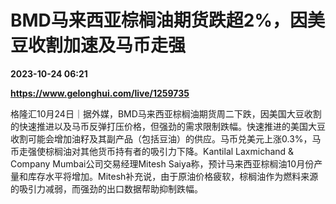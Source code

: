# BMD马来西亚棕榈油期货跌超2%，因美豆收割加速及马币走强

**2023-10-24 06:21**

**https://www.gelonghui.com/live/1259735**

格隆汇10月24日｜据外媒，BMD马来西亚棕榈油期货周二下跌，因美国大豆收割的快速推进以及马币反弹打压价格，但强劲的需求限制跌幅。快速推进的美国大豆收割可能会增加油籽及其副产品（包括豆油）的供应。马币兑美元上涨0.3%，马币走强使棕榈油对其他货币持有者的吸引力下降。Kantilal Laxmichand & Company Mumbai公司交易经理Mitesh Saiya称，预计马来西亚棕榈油10月份产量和库存水平将增加。Mitesh补充说，由于原油价格疲软，棕榈油作为燃料来源的吸引力减弱，而强劲的出口数据帮助抑制跌幅。